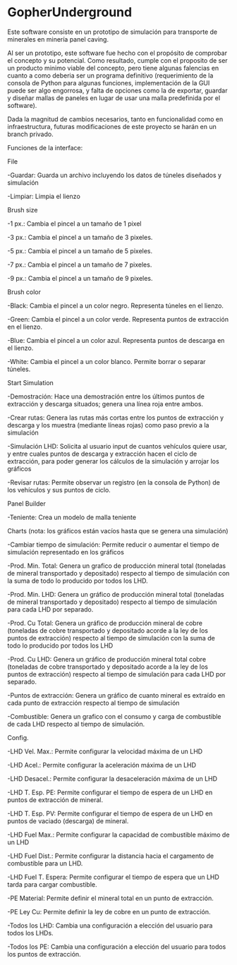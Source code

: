 # GopherUnderground
Este software consiste en un prototipo de simulación para transporte de minerales en minería panel caving.

Al ser un prototipo, este software fue hecho con el propósito de comprobar el concepto y su potencial. Como resultado, cumple con el proposito de ser un producto minimo viable del concepto, pero tiene algunas falencias en cuanto a como deberia ser un programa definitivo (requerimiento de la consola de Python para algunas funciones, implementación de la GUI puede ser algo engorrosa, y falta de opciones como la de exportar, guardar y diseñar mallas de paneles en lugar de usar una malla predefinida por el software).

Dada la magnitud de cambios necesarios, tanto en funcionalidad como en infraestructura, futuras modificaciones de este proyecto se harán en un branch privado.

Funciones de la interface:


File

-Guardar: Guarda un archivo incluyendo los datos de túneles diseñados y simulación

-Limpiar: Limpia el lienzo


Brush size

-1 px.: Cambia el pincel a un tamaño de 1 pixel

-3 px.: Cambia el pincel a un tamaño de 3 pixeles.

-5 px.: Cambia el pincel a un tamaño de 5 pixeles.

-7 px.: Cambia el pincel a un tamaño de 7 pixeles.

-9 px.: Cambia el pincel a un tamaño de 9 pixeles.


Brush color

-Black: Cambia el pincel a un color negro. Representa túneles en el lienzo.

-Green: Cambia el pincel a un color verde. Representa puntos de extracción en el lienzo.

-Blue: Cambia el pincel a un color azul. Representa puntos de descarga en el lienzo.

-White: Cambia el pincel a un color blanco. Permite borrar o separar túneles.


Start Simulation

-Demostración: Hace una demostración entre los últimos puntos de extracción y descarga situados; genera una línea roja entre ambos.

-Crear rutas: Genera las rutas más cortas entre los puntos de extracción y descarga y los muestra (mediante líneas rojas) como paso previo a la 
simulación

-Simulación LHD: Solicita al usuario input de cuantos vehículos quiere usar, y entre cuales puntos de descarga y extracción hacen el ciclo de extracción, para poder generar los cálculos de la simulación y arrojar los gráficos

-Revisar rutas: Permite observar un registro (en la consola de Python) de los vehículos y sus puntos de ciclo.


Panel Builder

-Teniente: Crea un modelo de malla teniente


Charts (nota: los gráficos están vacíos hasta que se genera una simulación)

-Cambiar tiempo de simulación: Permite reducir o aumentar el tiempo de simulación representado en los gráficos

-Prod. Min. Total: Genera un grafico de producción mineral total (toneladas de mineral transportado y depositado) respecto al tiempo de simulación con la suma de todo lo producido por todos los LHD.

-Prod. Min. LHD: Genera un gráfico de producción mineral total (toneladas de mineral transportado y depositado) respecto al tiempo de simulación para cada LHD por separado.

-Prod. Cu Total: Genera un gráfico de producción mineral de cobre (toneladas de cobre transportado y depositado acorde a la ley de los puntos de extracción) respecto al tiempo de simulación con la suma de todo lo producido por todos los LHD

-Prod. Cu LHD: Genera un gráfico de producción mineral total cobre (toneladas de cobre transportado y depositado acorde a la ley de los puntos de extracción) respecto al tiempo de simulación para cada LHD por separado.

-Puntos de extracción: Genera un gráfico de cuanto mineral es extraído en cada punto de extracción respecto al tiempo de simulación

-Combustible: Genera un grafico con el consumo y carga de combustible de cada LHD respecto al tiempo de simulación.


Config.

-LHD Vel. Max.: Permite configurar la velocidad máxima de un LHD

-LHD Acel.: Permite configurar la aceleración máxima de un LHD

-LHD Desacel.: Permite configurar la desaceleración máxima de un LHD

-LHD T. Esp. PE: Permite configurar el tiempo de espera de un LHD en puntos de extracción de mineral.

-LHD T. Esp. PV: Permite configurar el tiempo de espera de un LHD en puntos de vaciado (descarga) de mineral.

-LHD Fuel Max.: Permite configurar la capacidad de combustible máximo de un LHD

-LHD Fuel Dist.: Permite configurar la distancia hacia el cargamento de combustible para un LHD.

-LHD Fuel T. Espera: Permite configurar el tiempo de espera que un LHD tarda para cargar combustible.

-PE Material: Permite definir el mineral total en un punto de extracción.

-PE Ley Cu: Permite definir la ley de cobre en un punto de extracción. 

-Todos los LHD: Cambia una configuración a elección del usuario para todos los LHDs.

-Todos los PE: Cambia una configuración a elección del usuario para todos los puntos de extracción.
